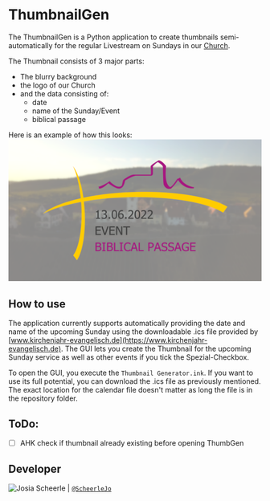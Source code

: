 # ThumbnailGen

The ThumbnailGen is a Python application to create thumbnails semi-automatically for the regular Livestream on Sundays in our [Church](https://www.youtube.com/channel/UClapMLdmTYl2hPJB4zVHd1g).

The Thumbnail consists of 3 major parts:

- The blurry background
- the logo of our Church
- and the data consisting of:
  - date
  - name of the Sunday/Event
  - biblical passage

Here is an example of how this looks:
![Example](Thumbnail_example.png)

## How to use

The application currently supports automatically providing the date and name of the upcoming Sunday using the downloadable .ics file provided by [www.kirchenjahr-evangelisch.de](https://www.kirchenjahr-evangelisch.de).
The GUI lets you create the Thumbnail for the upcoming Sunday service as well as other events if you tick the Spezial-Checkbox.

To open the GUI, you execute the `Thumbnail Generator.ink`. If you want to use its full potential, you can download the .ics file as previously mentioned. The exact location for the calendar file doesn't matter as long the file is in the repository folder.

## ToDo:
- [ ] AHK check if thumbnail already existing before opening ThumbGen

## Developer

<img src="https://avatars.githubusercontent.com/ScheerleJo" height="50px" title="Josia Scheerle"/> | [`@ScheerleJo`](https://github.com/ScheerleJo)
